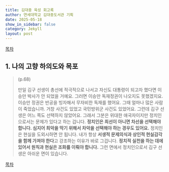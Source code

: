```yaml
---
title: 김대중 육성 회고록
author: 연세대학교 김대중도서관 기획
date: 2025-05-18
show_in_sidebar: false
category: Jekyll
layout: post
---
```


[목차](./2025-05-18-book-001-000) 

## 1. 나의 고향 하의도와 목포

> (p.68)  
>
> 만일 김구 선생이 총선에 적극적으로 나서고 자신도 대통령이 되고자 했다면 이승만 박사가 안 되었을 거예요. 그러면 이승만 독재정권이 나오지도 못했겠지요. 이승만 정권은 반공을 빙자해서 무자비한 독재를 했어요. 그때 얼마나 많은 사람이 죽었습니까. 거창 사건도 있었고 국민방위군 사건도 있었어요. 그런데 김구 선생은 어느 쪽도 선택하지 않았어요. 그래서 그분은 위대한 애국자이지만 정치인으로서는 문제가 있다고 하는 겁니다. **정치인은 최선이 아니면 차선을 선택해야 합니다. 심지어 최악을 막기 위해서 차악을 선택해야 하는 경우도 있어요.** 정치인은 현실을 도외시하면 안 됩니다. 내가 항상 **서생적 문제의식과 상인적 현실감각을 함께 가져야 한다**고 강조하는 이유가 바로 그겁니다. **정치적 실천을 하는 데에 있어서 원칙과 현실은 조화를 이뤄야 합니다.** 그런 면에서 정치인으로서 김구 선생은 아쉬운 면이 있습니다.


[목차](./2025-05-18-book-001-000) 
